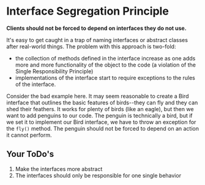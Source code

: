 # Interface Segregation Principle

**Clients should not be forced to depend on interfaces they do not use.**

It's easy to get caught in a trap of naming interfaces or abstract classes after real-world things. The problem with
this approach is two-fold: 
* the collection of methods defined in the interface increase as one adds more and more functionality of the object 
to the code (a violation of the Single Responsibility Principle)
* implementations of the interface start to require exceptions to the rules of the interface. 

Consider the bad example here. It may seem reasonable to create a Bird interface that outlines the basic features of
birds--they can fly and they can shed their feathers. It works for plenty of birds (like an eagle), but then we want
to add penguins to our code. The penguin is technically a bird, but if we set it to implement our Bird interface, we
have to throw an exception for the `fly()` method. The penguin should not be forced to depend on an action it cannot 
perform.

## Your ToDo's
1. Make the interfaces more abstract
1. The interfaces should only be responsible for one single behavior
